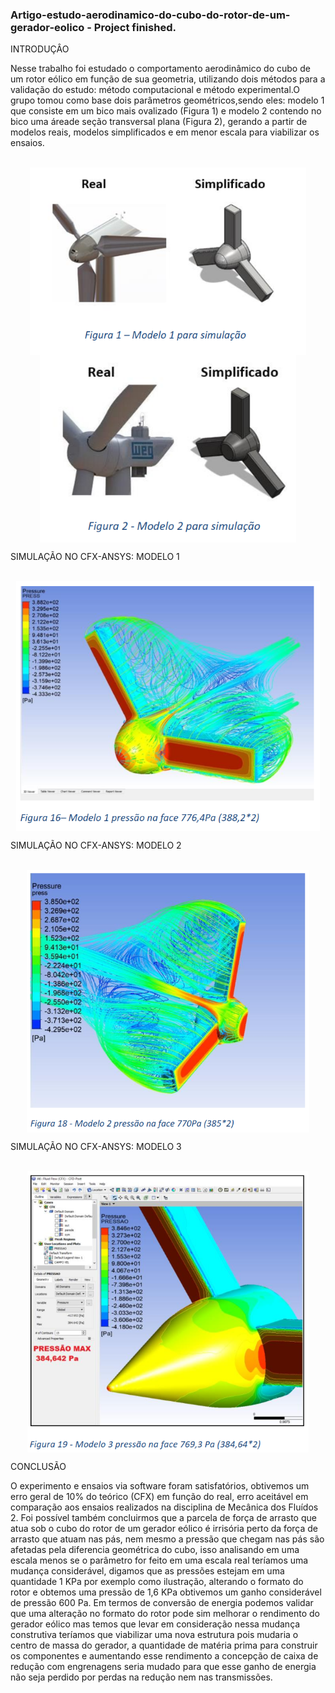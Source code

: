 ### Artigo-estudo-aerodinamico-do-cubo-do-rotor-de-um-gerador-eolico - Project finished.

<div  align="left">
  
INTRODUÇÂO

Nesse trabalho foi estudado o comportamento aerodinâmico do cubo de um rotor eólico em função de sua geometria, utilizando dois métodos para a validação do estudo: método computacional e método experimental.O grupo tomou como base dois parâmetros geométricos,sendo eles: modelo 1 que consiste em um bico mais ovalizado (Figura 1) e modelo 2 contendo no bico uma áreade seção transversal plana (Figura 2), gerando a partir de modelos reais, modelos simplificados e em menor escala para viabilizar os ensaios.

<div  align="center"> 
  <div style="display: inline_block"><br>
    <img align="center" height="300" alt="coding-time" src="fig1.png">
    <img align="center" height="300" alt="coding-time" src="fig2.png">
    <p>

<div  align="left">
  <p>
  
SIMULAÇÃO NO CFX-ANSYS: MODELO 1
  
<div  align="center"> 
  <div style="display: inline_block"><br>
    <img align="center" height="400" alt="coding-time" src="fig16.png">
    <p>
    
<div  align="left">
  <p>
SIMULAÇÃO NO CFX-ANSYS: MODELO 2

<div  align="center"> 
  <div style="display: inline_block"><br>
    <img align="center" height="420" alt="coding-time" src="fig18.png">
    <p>
  
      
<div  align="left">
  <p>
SIMULAÇÃO NO CFX-ANSYS: MODELO 3

<div  align="center"> 
  <div style="display: inline_block"><br>
    <img align="center" height="450" alt="coding-time" src="fig19.png">
    <p>
 
<div  align="left">
  <p>
CONCLUSÃO

O experimento e ensaios via software foram satisfatórios, obtivemos um erro geral de 10% do teórico (CFX) em função do real, erro aceitável em comparação aos ensaios realizados na disciplina de Mecânica dos Fluídos 2. Foi possível também concluirmos que a parcela de força de arrasto que atua sob o cubo do rotor de um gerador eólico é irrisória perto da força de arrasto que atuam nas pás, nem mesmo a pressão que chegam nas pás são afetadas pela diferencia geométrica do cubo, isso analisando em uma escala menos se o parâmetro for feito em uma escala real teríamos uma mudança considerável, digamos que as pressões estejam em uma quantidade 1 KPa por exemplo como ilustração, alterando o formato do rotor e obtemos uma pressão de 1,6 KPa obtivemos um ganho considerável de pressão 600 Pa. Em termos de conversão de energia podemos validar que uma alteração no formato do rotor pode sim melhorar o rendimento do gerador eólico mas temos que levar em consideração nessa mudança construtiva teríamos que viabilizar uma nova estrutura pois mudaria o centro de massa do gerador, a quantidade de matéria prima para construir os componentes e aumentando esse rendimento a concepção de caixa de redução com engrenagens seria mudado para que esse ganho de energia não seja perdido por perdas na redução nem nas transmissões.



      
      
   
